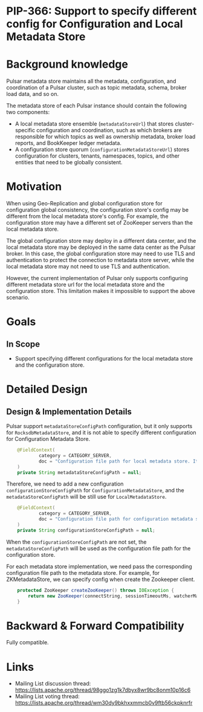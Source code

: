 # PIP-366: Support to specify different config for Configuration and Local Metadata Store

# Background knowledge

Pulsar metadata store maintains all the metadata, configuration, and coordination of a Pulsar cluster, such as topic metadata, schema, broker load data, and so on.

The metadata store of each Pulsar instance should contain the following two components:

- A local metadata store ensemble (`metadataStoreUrl`) that stores cluster-specific configuration and coordination, such as which brokers are responsible for which topics as well as ownership metadata, broker load reports, and BookKeeper ledger metadata.
- A configuration store quorum (`configurationMetadataStoreUrl`) stores configuration for clusters, tenants, namespaces, topics, and other entities that need to be globally consistent.

# Motivation

When using Geo-Replication and global configuration store for configuration global consistency, the configuration store's config may be different from the local metadata store's config. For example, the configuration store may have a different set of ZooKeeper servers than the local metadata store.

The global configuration store may deploy in a different data center, and the local metadata store may be deployed in the same data center as the Pulsar broker. In this case, the global configuration store may need to use TLS and authentication to protect the connection to metadata store server, while the local metadata store may not need to use TLS and authentication.

However, the current implementation of Pulsar only supports configuring different metadata store url for the local metadata store and the configuration store. This limitation makes it impossible to support the above scenario.

# Goals

## In Scope

- Support specifying different configurations for the local metadata store and the configuration store.

# Detailed Design

## Design & Implementation Details

Pulsar support `metadataStoreConfigPath` configuration, but it only supports for `RocksdbMetadataStore`, and it is not able to specify different configuration for Configuration Metadata Store.

```java
    @FieldContext(
            category = CATEGORY_SERVER,
            doc = "Configuration file path for local metadata store. It's supported by RocksdbMetadataStore for now."
    )
    private String metadataStoreConfigPath = null;
```

Therefore, we need to add a new configuration `configurationStoreConfigPath` for `ConfigurationMetadataStore`, and the `metadataStoreConfigPath` will be still use for `LocalMetadataStore`.

```java
    @FieldContext(
            category = CATEGORY_SERVER,
            doc = "Configuration file path for configuration metadata store."
    )
    private String configurationStoreConfigPath = null;
```

When the `configurationStoreConfigPath` are not set, the `metadataStoreConfigPath` will be used as the configuration file path for the configuration store.

For each metadata store implementation, we need pass the corresponding configuration file path to the metadata store. For example, for ZKMetadataStore, we can specify config when create the Zookeeper client.

```java
    protected ZooKeeper createZooKeeper() throws IOException {
        return new ZooKeeper(connectString, sessionTimeoutMs, watcherManager, allowReadOnlyMode, /** Add the config here **/ new ZKClientConfig(configPath));
    }
```

# Backward & Forward Compatibility

Fully compatible.

# Links

<!--
Updated afterwards
-->
* Mailing List discussion thread: https://lists.apache.org/thread/98ggo1zg1k7dbyx8wr9bc8onm10p16c6
* Mailing List voting thread: https://lists.apache.org/thread/wm30dy9bkhxxmmcb0v9ftb56ckpknrfr
